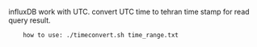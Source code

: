 influxDB work with UTC.
convert UTC time to tehran time stamp for read query result.

        how to use: ./timeconvert.sh time_range.txt
